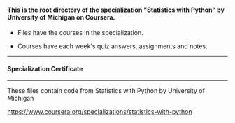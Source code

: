 #### This is the root directory of the specialization "Statistics with Python" by  University of Michigan on Coursera. ####



* Files have the courses in the specialization.

* Courses have each week's quiz answers, assignments and notes.

------------------------------------------------------------

#### Specialization Certificate ####

------------------------------------------------------------

These files contain code from
Statistics with Python by University of Michigan

https://www.coursera.org/specializations/statistics-with-python